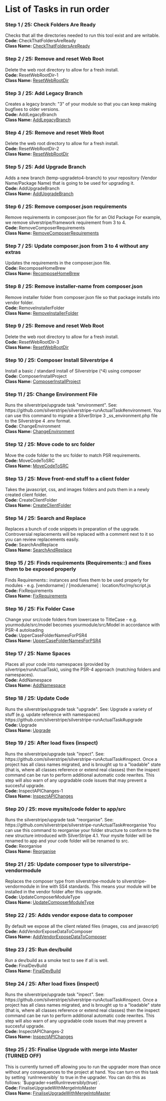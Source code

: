 <h1>List of Tasks in run order</h1><h3>Step 1 / 25: Check Folders Are Ready</h3><p>
            Checks that all the directories needed to run this tool exist and are writable.
            <br /><strong>Code: </strong>CheckThatFoldersAreReady<br /><strong>Class Name: </strong><a href="https://github.com/sunnysideup/silverstripe-upgrade_to_silverstripe_4/tree/master/src/Tasks/IndividualTasks/CheckThatFoldersAreReady.php">CheckThatFoldersAreReady</a></p><h3>Step 2 / 25: Remove and reset Web Root</h3><p>
            Delete the web root directory to allow for a fresh install.<br /><strong>Code: </strong>ResetWebRootDir-1<br /><strong>Class Name: </strong><a href="https://github.com/sunnysideup/silverstripe-upgrade_to_silverstripe_4/tree/master/src/Tasks/IndividualTasks/ResetWebRootDir.php">ResetWebRootDir</a></p><h3>Step 3 / 25: Add Legacy Branch</h3><p>
            Creates a legacy branch: "3" of your module so that you
            can keep making bugfixes to older versions.<br /><strong>Code: </strong>AddLegacyBranch<br /><strong>Class Name: </strong><a href="https://github.com/sunnysideup/silverstripe-upgrade_to_silverstripe_4/tree/master/src/Tasks/IndividualTasks/AddLegacyBranch.php">AddLegacyBranch</a></p><h3>Step 4 / 25: Remove and reset Web Root</h3><p>
            Delete the web root directory to allow for a fresh install.<br /><strong>Code: </strong>ResetWebRootDir-2<br /><strong>Class Name: </strong><a href="https://github.com/sunnysideup/silverstripe-upgrade_to_silverstripe_4/tree/master/src/Tasks/IndividualTasks/ResetWebRootDir.php">ResetWebRootDir</a></p><h3>Step 5 / 25: Add Upgrade Branch</h3><p>
            Adds a new branch (temp-upgradeto4-branch) to your
            repository (Vendor Name/Package Name)
            that is going to be used for upgrading it.<br /><strong>Code: </strong>AddUpgradeBranch<br /><strong>Class Name: </strong><a href="https://github.com/sunnysideup/silverstripe-upgrade_to_silverstripe_4/tree/master/src/Tasks/IndividualTasks/AddUpgradeBranch.php">AddUpgradeBranch</a></p><h3>Step 6 / 25: Remove composer.json requirements</h3><p>
            Remove requirements in composer.json file for
            an Old Package
            For example, we remove silverstripe/framework requirement from 3 to 4.<br /><strong>Code: </strong>RemoveComposerRequirements<br /><strong>Class Name: </strong><a href="https://github.com/sunnysideup/silverstripe-upgrade_to_silverstripe_4/tree/master/src/Tasks/IndividualTasks/RemoveComposerRequirements.php">RemoveComposerRequirements</a></p><h3>Step 7 / 25: Update composer.json from 3 to 4 without any extras</h3><p>
            Updates the requirements in the composer.json file.<br /><strong>Code: </strong>RecomposeHomeBrew<br /><strong>Class Name: </strong><a href="https://github.com/sunnysideup/silverstripe-upgrade_to_silverstripe_4/tree/master/src/Tasks/IndividualTasks/RecomposeHomeBrew.php">RecomposeHomeBrew</a></p><h3>Step 8 / 25: Remove installer-name from composer.json</h3><p>
            Remove installer folder from composer.json file so that package
            installs into vendor folder.<br /><strong>Code: </strong>RemoveInstallerFolder<br /><strong>Class Name: </strong><a href="https://github.com/sunnysideup/silverstripe-upgrade_to_silverstripe_4/tree/master/src/Tasks/IndividualTasks/RemoveInstallerFolder.php">RemoveInstallerFolder</a></p><h3>Step 9 / 25: Remove and reset Web Root</h3><p>
            Delete the web root directory to allow for a fresh install.<br /><strong>Code: </strong>ResetWebRootDir-3<br /><strong>Class Name: </strong><a href="https://github.com/sunnysideup/silverstripe-upgrade_to_silverstripe_4/tree/master/src/Tasks/IndividualTasks/ResetWebRootDir.php">ResetWebRootDir</a></p><h3>Step 10 / 25: Composer Install Silverstripe 4</h3><p>
            Install a basic / standard install of Silverstripe (^4)
            using composer<br /><strong>Code: </strong>ComposerInstallProject<br /><strong>Class Name: </strong><a href="https://github.com/sunnysideup/silverstripe-upgrade_to_silverstripe_4/tree/master/src/Tasks/IndividualTasks/ComposerInstallProject.php">ComposerInstallProject</a></p><h3>Step 11 / 25: Change Environment File</h3><p>
            Runs the silverstripe/upgrade task "environment". See:
            https://github.com/silverstripe/silverstripe-runActualTask#environment.
            You can use this command to migrate a SilverStripe 3 _ss_environment.php
            file to the Silverstripe 4 .env format.<br /><strong>Code: </strong>ChangeEnvironment<br /><strong>Class Name: </strong><a href="https://github.com/sunnysideup/silverstripe-upgrade_to_silverstripe_4/tree/master/src/Tasks/IndividualTasks/ChangeEnvironment.php">ChangeEnvironment</a></p><h3>Step 12 / 25: Move code to src folder</h3><p>
            Move the code folder to the src folder to match PSR requirements.<br /><strong>Code: </strong>MoveCodeToSRC<br /><strong>Class Name: </strong><a href="https://github.com/sunnysideup/silverstripe-upgrade_to_silverstripe_4/tree/master/src/Tasks/IndividualTasks/MoveCodeToSRC.php">MoveCodeToSRC</a></p><h3>Step 13 / 25: Move front-end stuff to a client folder</h3><p>
            Takes the javascript, css, and images folders and puts them in a newly created client folder.<br /><strong>Code: </strong>CreateClientFolder<br /><strong>Class Name: </strong><a href="https://github.com/sunnysideup/silverstripe-upgrade_to_silverstripe_4/tree/master/src/Tasks/IndividualTasks/CreateClientFolder.php">CreateClientFolder</a></p><h3>Step 14 / 25: Search and Replace</h3><p>
            Replaces a bunch of code snippets in preparation of the upgrade.
            Controversial replacements will be replaced with a comment
            next to it so you can review replacements easily.<br /><strong>Code: </strong>SearchAndReplace<br /><strong>Class Name: </strong><a href="https://github.com/sunnysideup/silverstripe-upgrade_to_silverstripe_4/tree/master/src/Tasks/IndividualTasks/SearchAndReplace.php">SearchAndReplace</a></p><h3>Step 15 / 25: Finds requirements (Requirements::) and fixes them to be exposed properly</h3><p>
            Finds Requirements:: instances and fixes them to be used properly for modules - e.g. [vendorname] / [modulename] : location/for/my/script.js<br /><strong>Code: </strong>FixRequirements<br /><strong>Class Name: </strong><a href="https://github.com/sunnysideup/silverstripe-upgrade_to_silverstripe_4/tree/master/src/Tasks/IndividualTasks/FixRequirements.php">FixRequirements</a></p><h3>Step 16 / 25: Fix Folder Case</h3><p>
            Change your src/code folders from lowercase to TitleCase - e.g.
            yourmodule/src/model becomes yourmodule/src/Model in accordance with PSR-4 autoloading<br /><strong>Code: </strong>UpperCaseFolderNamesForPSR4<br /><strong>Class Name: </strong><a href="https://github.com/sunnysideup/silverstripe-upgrade_to_silverstripe_4/tree/master/src/Tasks/IndividualTasks/UpperCaseFolderNamesForPSR4.php">UpperCaseFolderNamesForPSR4</a></p><h3>Step 17 / 25: Name Spaces</h3><p>
            Places all your code into namespaces (provided by silvertripe/runActualTask),
            using the PSR-4 approach (matching folders and namespaces).<br /><strong>Code: </strong>AddNamespace<br /><strong>Class Name: </strong><a href="https://github.com/sunnysideup/silverstripe-upgrade_to_silverstripe_4/tree/master/src/Tasks/IndividualTasks/AddNamespace.php">AddNamespace</a></p><h3>Step 18 / 25: Update Code</h3><p>
            Runs the silverstripe/upgrade task "upgrade". See:
            Upgrade a variety of stuff (e.g. update reference with namespaces)
            https://github.com/silverstripe/silverstripe-runActualTask#upgrade<br /><strong>Code: </strong>Upgrade<br /><strong>Class Name: </strong><a href="https://github.com/sunnysideup/silverstripe-upgrade_to_silverstripe_4/tree/master/src/Tasks/IndividualTasks/Upgrade.php">Upgrade</a></p><h3>Step 19 / 25: After load fixes (inspect)</h3><p>
            Runs the silverstripe/upgrade task "inpect". See:
            https://github.com/silverstripe/silverstripe-runActualTask#inspect.
            Once a project has all class names migrated, and is brought up to a
            "loadable" state (that is, where all classes reference or extend real classes)
            then the inspect command can be run to perform additional automatic code rewrites.
            This step will also warn of any upgradable code issues that may prevent a succesful upgrade.<br /><strong>Code: </strong>InspectAPIChanges-1<br /><strong>Class Name: </strong><a href="https://github.com/sunnysideup/silverstripe-upgrade_to_silverstripe_4/tree/master/src/Tasks/IndividualTasks/InspectAPIChanges.php">InspectAPIChanges</a></p><h3>Step 20 / 25: move mysite/code folder to app/src</h3><p>
            Runs the silverstripe/upgrade task "reorganise". See:
            https://github.com/silverstripe/silverstripe-runActualTask#reorganise
            You can use this command to reorganise your folder structure to
            conform to the new structure introduced with SilverStripe 4.1.
            Your mysite folder will be renamed to app and your code folder will be renamed to src.
            <br /><strong>Code: </strong>Reorganise<br /><strong>Class Name: </strong><a href="https://github.com/sunnysideup/silverstripe-upgrade_to_silverstripe_4/tree/master/src/Tasks/IndividualTasks/Reorganise.php">Reorganise</a></p><h3>Step 21 / 25: Update composer type to silverstripe-vendormodule </h3><p>
            Replaces the composer type from silverstripe-module to silverstripe-vendormodule in line with SS4 standards.
            This means your module will be installed in the vendor folder after this upgrade.<br /><strong>Code: </strong>UpdateComposerModuleType<br /><strong>Class Name: </strong><a href="https://github.com/sunnysideup/silverstripe-upgrade_to_silverstripe_4/tree/master/src/Tasks/IndividualTasks/UpdateComposerModuleType.php">UpdateComposerModuleType</a></p><h3>Step 22 / 25: Adds vendor expose data to composer</h3><p>
            By default we expose all the client related files (images, css and javascript)<br /><strong>Code: </strong>AddVendorExposeDataToComposer<br /><strong>Class Name: </strong><a href="https://github.com/sunnysideup/silverstripe-upgrade_to_silverstripe_4/tree/master/src/Tasks/IndividualTasks/AddVendorExposeDataToComposer.php">AddVendorExposeDataToComposer</a></p><h3>Step 23 / 25: Run dev/build</h3><p>
            Run a dev/build as a smoke test to see if all is well.<br /><strong>Code: </strong>FinalDevBuild<br /><strong>Class Name: </strong><a href="https://github.com/sunnysideup/silverstripe-upgrade_to_silverstripe_4/tree/master/src/Tasks/IndividualTasks/FinalDevBuild.php">FinalDevBuild</a></p><h3>Step 24 / 25: After load fixes (inspect)</h3><p>
            Runs the silverstripe/upgrade task "inpect". See:
            https://github.com/silverstripe/silverstripe-runActualTask#inspect.
            Once a project has all class names migrated, and is brought up to a
            "loadable" state (that is, where all classes reference or extend real classes)
            then the inspect command can be run to perform additional automatic code rewrites.
            This step will also warn of any upgradable code issues that may prevent a succesful upgrade.<br /><strong>Code: </strong>InspectAPIChanges-2<br /><strong>Class Name: </strong><a href="https://github.com/sunnysideup/silverstripe-upgrade_to_silverstripe_4/tree/master/src/Tasks/IndividualTasks/InspectAPIChanges.php">InspectAPIChanges</a></p><h3>Step 25 / 25: Finalise Upgrade with merge into Master (TURNED OFF)</h3><p>
                This is currently turned off allowing you to run the upgrader more than once without any consequences to the project at hand.
                You can turn on this task by setting `runIrreversibly` to true in the upgrader.
                You can do this as follows: `$upgrader->setRunIrreversibly(true)`.<br /><strong>Code: </strong>FinaliseUpgradeWithMergeIntoMaster<br /><strong>Class Name: </strong><a href="https://github.com/sunnysideup/silverstripe-upgrade_to_silverstripe_4/tree/master/src/Tasks/IndividualTasks/FinaliseUpgradeWithMergeIntoMaster.php">FinaliseUpgradeWithMergeIntoMaster</a></p>
